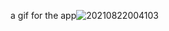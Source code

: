 a gif for the app![20210822004103](https://user-images.githubusercontent.com/67334438/130337657-8f5d3844-b6b7-46b3-a70b-d5b676608bff.gif)
